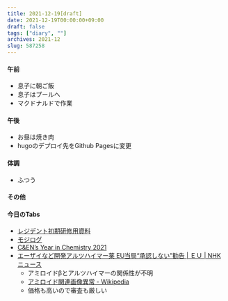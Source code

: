 ```yaml
---
title: 2021-12-19[draft]
date: 2021-12-19T00:00:00+09:00
draft: false
tags: ["diary", ""]
archives: 2021-12
slug: 587258
---
```

#### 午前
- 息子に朝ご飯
- 息子はプールへ
- マクドナルドで作業
#### 午後
- お昼は焼き肉
- hugoのデプロイ先をGithub Pagesに変更
#### 体調
- ふつう
#### その他
#### 今日のTabs
- [レジデント初期研修用資料](http://medt00lz.s59.xrea.com/)
- [モジログ](https://mojix.org/)
- [C&EN’s Year in Chemistry 2021](https://cen.acs.org/content/cen/articles/99/i45/CENs-Year-Chemistry-2021.html?utm_source=Twitter&utm_medium=Social&utm_campaign=CEN#Molecular-editing-made-its-mark-in-2021)
- [エーザイなど開発アルツハイマー薬 EU当局“承認しない”勧告 | ＥＵ | NHKニュース](https://www3.nhk.or.jp/news/html/20211218/k10013393471000.html)
  - アミロイドβとアルツハイマーの関係性が不明
  - [アミロイド関連画像異常 - Wikipedia](https://ja.wikipedia.org/wiki/%E3%82%A2%E3%83%9F%E3%83%AD%E3%82%A4%E3%83%89%E9%96%A2%E9%80%A3%E7%94%BB%E5%83%8F%E7%95%B0%E5%B8%B8)
  - 価格も高いので審査も厳しい